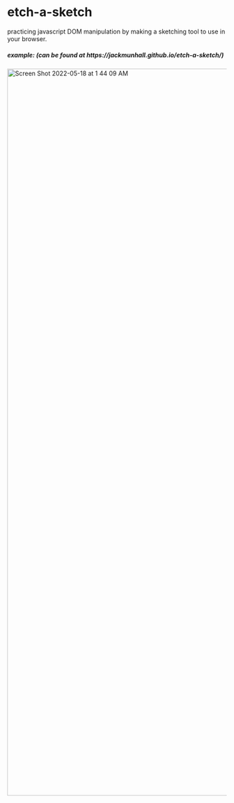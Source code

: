 # etch-a-sketch
practicing javascript DOM manipulation by making a sketching tool to use in your browser.

<h5>example: (can be found at https://jackmunhall.github.io/etch-a-sketch/)</h5>
<img width="1667" alt="Screen Shot 2022-05-18 at 1 44 09 AM" src="https://user-images.githubusercontent.com/84037300/168997682-5b6b5fee-736f-4092-85d5-bf8bb7e6a172.png">
